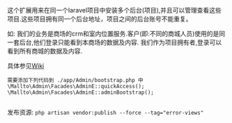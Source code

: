 
这个扩展用来在同一个laravel项目中安装多个后台(项目),并且可以管理查看这些项目.这些项目拥有同一个后台地址，项目之间的后台账号不能重复。

如: 我们的业务是商场的crm和室内位置服务.客户(即:不同的商城人员)使用的是同一套后台,他们登录只能看到本商场的数据及内容.
我们作为项目拥有者,登录可以看到所有商城的数据及内容.

具体参见[Wiki](https://github.com/never615/laravel-admin-enhance/wiki)


```
需要添加下列代码到 ./app/Admin/bootstrap.php 中
\Mallto\Admin\Facades\AdminE::quickAccess();
\Mallto\Admin\Facades\AdminE::adminBootstrap();


```


发布资源: `php artisan vendor:publish --force --tag="error-views"`